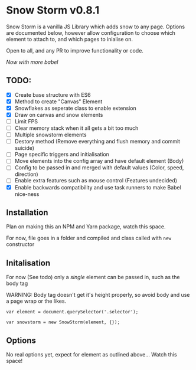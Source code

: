 # Snow Storm v0.8.1
Snow Storm is a vanilla JS Library which adds snow to any page. Options are documented below, however allow configuration to choose which element to attach to, and which pages to inialise on.

Open to all, and any PR to improve functionality or code.

*Now with more babel*

## TODO:
- [x] Create base structure with ES6
- [x] Method to create "Canvas" Element
- [x] Snowflakes as seperate class to enable extension
- [x] Draw on canvas and snow elements
- [ ] Limit FPS
- [ ] Clear memory stack when it all gets a bit too much
- [ ] Multiple snowstorm elements
- [ ] Destory method (Remove everything and flush memory and commit suicide)
- [ ] Page specific triggers and initialisation
- [ ] Move elements into the config array and have default element (Body)
- [ ] Config to be passed in and merged with default values (Color, speed, direction)
- [ ] Enable extra features such as mouse control (Features undecided)
- [x] Enable backwards compatibility and use task runners to make Babel nice-ness

## Installation
Plan on making this an NPM and Yarn package, watch this space.

For now, file goes in a folder and compiled and class called with `new` constructor

## Initalisation
For now (See todo) only a _*single*_ element can be passed in, such as the body tag

WARNING: Body tag doesn't get it's height properly, so avoid body and use a page wrap or the likes.

```
var element = document.querySelector('.selector');

var snowstorm = new SnowStorm(element, {});
```

## Options
No real options yet, expect for element as outlined above... Watch this space!
